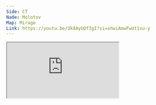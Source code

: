 ```yaml
---
Side: CT
Nade: Molotov
Map: Mirage
Link: https://youtu.be/3k8AybDfIgI?si=xhwiAmwFwUt1vu-y
---
```


<iframe allowFullScreen=True class="grenLineUp" src="https://www.youtube.com/embed/3k8AybDfIgI"></iframe>
